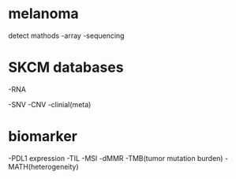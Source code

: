 # melanoma

 detect mathods 
  -array
  -sequencing

# SKCM databases

-RNA

  -SNV
  -CNV
  -clinial(meta)
  

# biomarker
  -PDL1 expression
  -TIL
  -MSI
  -dMMR
  -TMB(tumor mutation burden)
  -MATH(heterogeneity)
  
  
